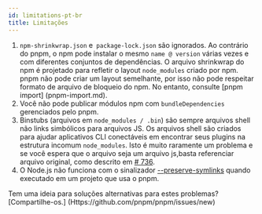 ```yaml
---
id: limitations-pt-br
title: Limitações
---
```


1. `npm-shrinkwrap.json` e` package-lock.json` são ignorados. Ao contrário do pnpm, o npm pode instalar o
mesmo `name @ version` várias vezes e com diferentes conjuntos de dependências.
O arquivo shrinkwrap do npm é projetado para refletir o layout `node_modules` criado
por npm. pnpm não pode criar um layout semelhante, por isso não pode respeitar
formato de arquivo de bloqueio do npm. No entanto, consulte [pnpm import] (pnpm-import.md).
2. Você não pode publicar módulos npm com `bundleDependencies` gerenciados pelo pnpm.
3. Binstubs (arquivos em `node_modules / .bin`) são sempre arquivos shell não
links simbólicos para arquivos JS. Os arquivos shell são criados para ajudar aplicativos CLI conectáveis
em encontrar seus plugins na estrutura incomum `node_modules`. Isto é muito
raramente um problema e se você espera que o arquivo seja um arquivo js, ​​basta referenciar
arquivo original, como descrito em [# 736](https://github.com/pnpm/pnpm/issues/736).
4. O Node.js não funciona com o sinalizador [--preserve-symlinks](https://nodejs.org/api/cli.html#cli_preserve_symlinks) quando executado em um projeto que usa o pnpm.

Tem uma ideia para soluções alternativas para estes problemas? [Compartilhe-os.] (Https://github.com/pnpm/pnpm/issues/new)

